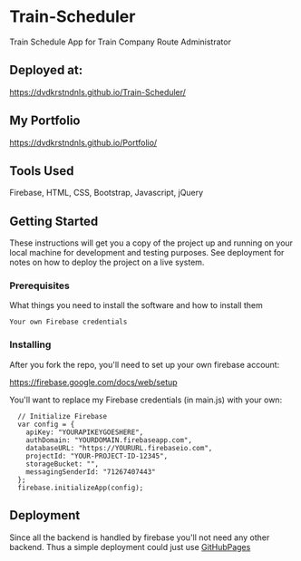 # Train-Scheduler
Train Schedule App for Train Company Route Administrator

## Deployed at:
https://dvdkrstndnls.github.io/Train-Scheduler/

## My Portfolio
https://dvdkrstndnls.github.io/Portfolio/

## Tools Used
Firebase, HTML, CSS, Bootstrap, Javascript, jQuery


## Getting Started

These instructions will get you a copy of the project up and running on your local machine for development and testing purposes. See deployment for notes on how to deploy the project on a live system.

### Prerequisites

What things you need to install the software and how to install them

```
Your own Firebase credentials
```

### Installing

After you fork the repo, you'll need to set up your own firebase account:

https://firebase.google.com/docs/web/setup

You'll want to replace my Firebase credentials (in main.js) with your own:

```
  // Initialize Firebase
  var config = {
    apiKey: "YOURAPIKEYGOESHERE",
    authDomain: "YOURDOMAIN.firebaseapp.com",
    databaseURL: "https://YOURURL.firebaseio.com",
    projectId: "YOUR-PROJECT-ID-12345",
    storageBucket: "",
    messagingSenderId: "71267407443"
  };
  firebase.initializeApp(config);
```

## Deployment

Since all the backend is handled by firebase you'll not need any other backend. Thus a simple deployment could just use [GitHubPages](https://pages.github.com/)



